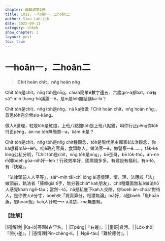 ```yaml
---
chapter: 鹹酸甜第1冊
title: 1011. 一hoān一，二hoān二
author: Siau Lah-jih
date: 2022-09-11
category: chheh
show_chapter: 1
layout: post
toc: true
---
```

  

# 一hoān一，二hoān二
>**Chi̍t hoān chi̍t，nn̄g hoān nn̄g**
 
Chi̍t to̍h是chi̍t，nn̄g to̍h是nn̄g，chiah簡單ê數字連五、六歲gín-á都bat，ná有sáⁿ-mih thang-hó議論--ê，是m̄是leh無話講ka-ló？

Chi̍t to̍h是chi̍t，nn̄g to̍h是nn̄g，nā ka換做「Chi̍t hoān chi̍t，nn̄g hoān nn̄g」，意思to̍h完全無sio-kāng。

做人ê道理，紅燈to̍h是紅燈，上班八點鐘to̍h是上班八點鐘，叫你行正pêng你to̍h行正pêng，án-ne to̍h無簡單--a，kám m̄是？

Chi̍t to̍h是chi̍t，nn̄g to̍h是nn̄g chit種觀念，to̍h是現代民主國家ê法治觀念，你ka想看māi--leh，咱ê政府官員，食頭路人，做法官--ê，做警察--ê……，ta̍k-ke lóng公私分明，「Chi̍t to̍h是chi̍t，nn̄g to̍h是nn̄g」，bē歪哥，bē lo̍k-thô，án-ne m̄知boeh gōa-ni̍h好--leh！行政效率好，國庫錢多多，有建設有福利，有o-ló，有『快樂』。

「法律頭前人人平等」，siáⁿ-mih tāi-chì lóng ài憑情理，情、理、法應該「法」做頭前，執法者「藤條giâ tī手，無分親chiâⁿ kah朋友」，chit種鐵面無私ê做法hō͘人感覺khah ngē-táu；當然--lò͘，nā是私底下kah人交陪，你boeh án-chóaⁿ對待人，是你做人ê分寸，boeh來「買賣算分，相請無論」mā好，á是boeh「魚hoān魚，蝦hoān蝦」kah人計較一ē-á清楚，mā無要緊。




### 【註解】

|詞|解說|
|Ka-ló|芬園ê古早名。|
|正pêng|『右邊』。|
|歪哥|貪污。|
|Lo̍k-thô|『開小差』。|
|憑情理|Pîn-chêng-lí。|
|Ngē-táu|『難於應付』。|
